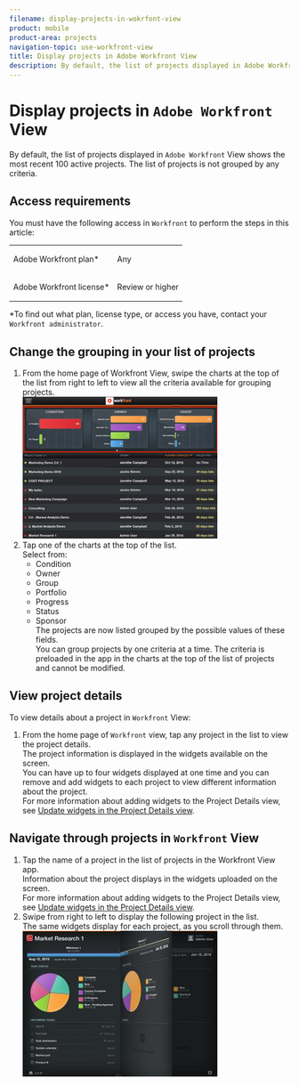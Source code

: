 ```yaml
---
filename: display-projects-in-wokrfont-view
product: mobile
product-area: projects
navigation-topic: use-workfront-view
title: Display projects in Adobe Workfront View
description: By default, the list of projects displayed in Adobe Workfront View shows the most recent 100 active projects. The list of projects is not grouped by any criteria.
---
```


# Display projects in `Adobe Workfront` View

By default, the list of projects displayed in `Adobe Workfront` View shows the most recent 100 active projects. The list of projects is not grouped by any criteria.

## Access requirements

You must have the following access in `Workfront` to perform the steps in this article:

<table cellspacing="0"> 
 <col> 
 </col> 
 <col> 
 </col> 
 <tbody> 
  <tr> 
   <td role="rowheader"><span>Adobe Workfront</span> plan*</td> 
   <td> <p>Any</p> </td> 
  </tr> 
  <tr> 
   <td role="rowheader"><span>Adobe Workfront</span> license*</td> 
   <td> <p><span>Review</span> or higher</p> </td> 
  </tr> 
 </tbody> 
</table>

&#42;To find out what plan, license type, or access you have, contact your `Workfront administrator`.

## Change the grouping in your list of projects

<ol> 
 <li value="1">From the home page of <span>Workfront</span> View, swipe the charts at the top of the list from right to left to view all the criteria available for grouping projects.<br><img src="assets/workfront-view-project-groupings-adobe-350x255.png" alt="workfront_view_project_groupings_Adobe.png" style="width: 350;height: 255;"></li> 
 <li value="2">Tap one of the charts at the top of the list.<br>Select from:
  <ul>
   <li><span class="bold">Condition</span></li>
   <li><span class="bold">Owner</span></li>
   <li><span class="bold">Group</span></li>
   <li><span class="bold">Portfolio</span></li>
   <li><span class="bold">Progress</span></li>
   <li><span class="bold">Status</span></li>
   <li><span class="bold">Sponsor</span><br>The projects are now listed grouped by the possible values of these fields.<br>You can group projects by one criteria at a time. The criteria is preloaded in the app in the charts at the top of the list of projects and cannot be modified.</li>
  </ul></li> 
</ol>

## View project details

To view details about a project in `Workfront` View:

1. From the home page of `Workfront` view, tap any project in the list to view the project details.  
   The project information is displayed in the widgets available on the screen.  
   You can have up to four widgets displayed at one time and you can remove and add widgets to each project to view different information about the project.  
   For more information about adding widgets to the Project Details view, see [Update widgets in the Project Details view](../../../workfront-basics/mobile-apps/using-workfront-view/update-widgets-in-workfront-view.md).

## Navigate through projects in `Workfront` View

<ol> 
 <li value="1">Tap the name of a project in the list of projects in the <span>Workfront</span> View app.<br>Information about the project displays in the widgets uploaded on the screen.<br>For more information about adding widgets to the Project Details view, see <a href="../../../workfront-basics/mobile-apps/using-workfront-view/update-widgets-in-workfront-view.md" class="MCXref xref">Update widgets in the Project Details view</a>.</li> 
 <li value="2">Swipe from right to left to display the following project in the list.<br>The same widgets display for each project, as you scroll through them.<br><img src="assets/image-1--6--copy-350x262.jpg" alt="Image-1__6__copy.jpg" style="width: 350;height: 262;">&nbsp;</li> 
</ol>

